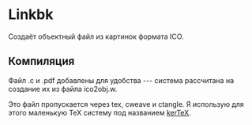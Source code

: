 Linkbk
=============
Создаёт объектный файл из картинок формата ICO.


Компиляция
----------
Файл .c и .pdf добавлены для удобства --- система рассчитана на создание их
из файла ico2obj.w.

Это файл пропускается через tex, cweave и ctangle. 
Я использую для этого маленькую TeX систему под названием [kerTeX][1].

[1]:http://www.kergis.com/en/kertex.html


